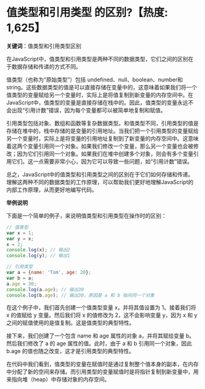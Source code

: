 # 值类型和引用类型 的区别?【热度: 1,625】

**关键词**：值类型和引用类型区别

在JavaScript中，值类型和引用类型是两种不同的数据类型，它们之间的区别在于数据存储和传递的方式不同。

值类型（也称为“原始类型”）包括 undefined、null、boolean、number和string。这些数据类型的值是可以直接存储在变量中的，这意味着如果我们将一个值类型的变量赋给另一个变量时，实际上是将值复制到新变量的内存空间中。在JavaScript中，值类型的变量是直接存储在栈中的。因此，值类型的变量永远不会出现“引用计数”错误，因为每个变量都可以被简单地复制和赋值。

引用类型包括对象、数组和函数等复杂数据类型。和值类型不同，引用类型的值是存储在堆中的，栈中存储的是变量的引用地址。当我们把一个引用类型的变量赋给另一个变量时，实际上是将变量的引用地址复制到了新变量的内存空间中。这意味着这两个变量引用同一个对象。如果我们修改一个变量，那么另一个变量也会被修改；因为它们引用同一个对象。如果我们在堆中创建多个对象，则会有多个变量引用它们。这一点需要非常小心，因为它可以导致一些问题，如“引用计数”错误。

总之，JavaScript中的值类型和引用类型之间的区别在于它们如何存储和传递。理解这两种不同的数据类型的工作原理，可以帮助我们更好地理解JavaScript的内部工作原理，从而更好地编写代码。

**举例说明**

下面是一个简单的例子，来说明值类型和引用类型在操作时的区别：

```js
// 值类型
var x = 1;
var y = x;
x = 2;
console.log(x); // 输出2 
console.log(y); // 输出1

// 引用类型
var a = {name: 'Tom', age: 20};
var b = a;
a.age = 30;
console.log(a.age); // 输出30 
console.log(b.age); // 输出30，原因是 a 和 b 指向同一个对象
```

在这个例子中，我们首先创建一个值类型变量 x，并将其值设置为 1。接着我们将 x 的值赋给 y 变量。然后我们将 x 的值修改为 2，这不会影响变量 y，因为 x 和 y 之间的赋值使用的是值复制。这是值类型的典型特性。

接下来，我们创建了一个包含 name 和 age 属性的对象 a，并将其赋给变量 b。然后我们修改了 a 的 age 属性的值。此时，由于 a 和 b 引用同一个对象，因此 b.age 的值也随之改变，这才是引用类型的典型特性。

在代码中我们看到，值类型的变量在赋值时是通过复制整个值本身的副本，在内存中分配了新的空间来存储。而引用类型的变量赋值时是将指针复制到新变量中，用来指向堆（heap）中存储对象的内存空间。